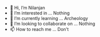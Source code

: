 - 👋 Hi, I’m Nilanjan
- 👀 I’m interested in ... Nothing
- 🌱 I’m currently learning ... Archeology
- 💞️ I’m looking to collaborate on ... Nothing
- 📫 How to reach me ... Don't

<!---
nilanjanmon14/nilanjanmon14 is a ✨ special ✨ repository because its `README.md` (this file) appears on your GitHub profile.
You can click the Preview link to take a look at your changes.
--->
